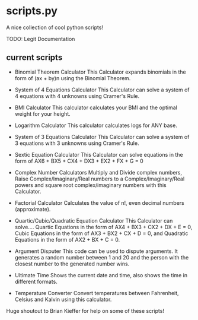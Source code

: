 # scripts.py
A nice collection of cool python scripts!

TODO: Legit Documentation

## current scripts

- Binomial Theorem Calculator
This Calculator expands binomials in the form of (ax + by)n using the Binomial Theorem.

- System of 4 Equations Calculator
This Calculator can solve a system of 4 equations with 4 unknowns using Cramer's Rule.

- BMI Calculator
This calculator calculates your BMI and the optimal weight for your height.

- Logarithm Calculator
This calculator calculates logs for ANY base.

- System of 3 Equations Calculator
This Calculator can solve a system of 3 equations with 3 unknowns using Cramer's Rule.

- Sextic Equation Calculator
This Calculator can solve equations in the form of AX6 + BX5 + CX4 + DX3 + EX2 + FX + G = 0

- Complex Number Calculators
Multiply and Divide complex numbers, Raise Complex/Imaginary/Real numbers to a Complex/Imaginary/Real powers and square root complex/imaginary numbers with this Calculator.

- Factorial Calculator
Calculates the value of n!, even decimal numbers (approximate).

- Quartic/Cubic/Quadratic Equation Calculator
This Calculator can solve....
Quartic Equations in the form of AX4 + BX3 + CX2 + DX + E = 0,
Cubic Equations in the form of AX3 + BX2 + CX + D = 0, and
Quadratic Equations in the form of AX2 + BX + C = 0.

- Argument Disputer
This code can be used to dispute arguments. It generates a random number between 1 and 20 and the person with the closest number to the generated number wins.

- Ultimate Time
Shows the current date and time, also shows the time in different formats.

- Temperature Converter
Convert temperatures between Fahrenheit, Celsius and Kalvin using this calculator.

Huge shoutout to Brian Kieffer for help on some of these scripts!
